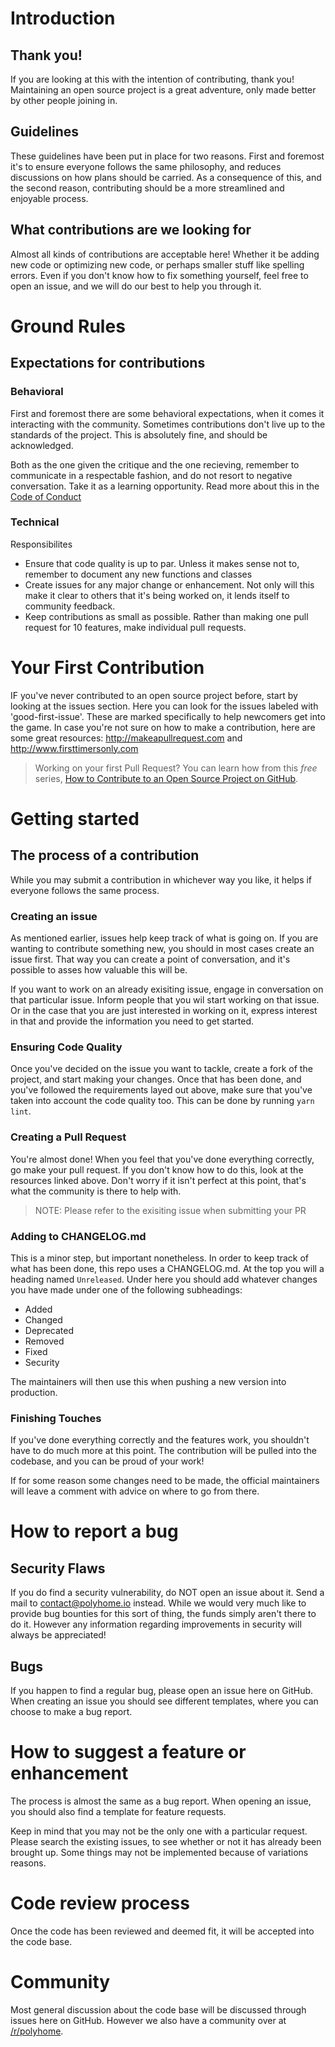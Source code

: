 # Introduction

## Thank you!

If you are looking at this with the intention of contributing, thank you! Maintaining an open source project is a great adventure, only made better by other people joining in.

## Guidelines

These guidelines have been put in place for two reasons. First and foremost it's to ensure everyone follows the same philosophy, and reduces discussions on how plans should be carried. As a consequence of this, and the second reason, contributing should be a more streamlined and enjoyable process.

## What contributions are we looking for

Almost all kinds of contributions are acceptable here! Whether it be adding new code or optimizing new code, or perhaps smaller stuff like spelling errors. Even if you don't know how to fix something yourself, feel free to open an issue, and we will do our best to help you through it.

# Ground Rules

## Expectations for contributions

### Behavioral

First and foremost there are some behavioral expectations, when it comes it interacting with the community. Sometimes contributions don't live up to the standards of the project. This is absolutely fine, and should be acknowledged.

Both as the one given the critique and the one recieving, remember to communicate in a respectable fashion, and do not resort to negative conversation. Take it as a learning opportunity. Read more about this in the [Code of Conduct](CODE_OF_CONDUCT.md)

### Technical

Responsibilites

- Ensure that code quality is up to par. Unless it makes sense not to, remember to document any new functions and classes
- Create issues for any major change or enhancement. Not only will this make it clear to others that it's being worked on, it lends itself to community feedback.
- Keep contributions as small as possible. Rather than making one pull request for 10 features, make individual pull requests.

# Your First Contribution

IF you've never contributed to an open source project before, start by looking at the issues section. Here you can look for the issues labeled with 'good-first-issue'. These are marked specifically to help newcomers get into the game. In case you're not sure on how to make a contribution, here are some great resources: http://makeapullrequest.com and http://www.firsttimersonly.com

> Working on your first Pull Request? You can learn how from this _free_ series, [How to Contribute to an Open Source Project on GitHub](https://egghead.io/series/how-to-contribute-to-an-open-source-project-on-github).

# Getting started

## The process of a contribution

While you may submit a contribution in whichever way you like, it helps if everyone follows the same process.

### Creating an issue

As mentioned earlier, issues help keep track of what is going on. If you are wanting to contribute something new, you should in most cases create an issue first. That way you can create a point of conversation, and it's possible to asses how valuable this will be.

If you want to work on an already exisiting issue, engage in conversation on that particular issue. Inform people that you wil start working on that issue. Or in the case that you are just interested in working on it, express interest in that and provide the information you need to get started.

### Ensuring Code Quality

Once you've decided on the issue you want to tackle, create a fork of the project, and start making your changes. Once that has been done, and you've followed the requirements layed out above, make sure that you've taken into account the code quality too. This can be done by running `yarn lint`.

### Creating a Pull Request

You're almost done! When you feel that you've done everything correctly, go make your pull request. If you don't know how to do this, look at the resources linked above. Don't worry if it isn't perfect at this point, that's what the community is there to help with.

> NOTE: Please refer to the exisiting issue when submitting your PR

### Adding to CHANGELOG.md

This is a minor step, but important nonetheless. In order to keep track of what has been done, this repo uses a CHANGELOG.md. At the top you will a heading named `Unreleased`. Under here you should add whatever changes you have made under one of the following subheadings:

- Added
- Changed
- Deprecated
- Removed
- Fixed
- Security

The maintainers will then use this when pushing a new version into production.

### Finishing Touches

If you've done everything correctly and the features work, you shouldn't have to do much more at this point. The contribution will be pulled into the codebase, and you can be proud of your work!

If for some reason some changes need to be made, the official maintainers will leave a comment with advice on where to go from there.

# How to report a bug

## Security Flaws

If you do find a security vulnerability, do NOT open an issue about it. Send a mail to contact@polyhome.io instead. While we would very much like to provide bug bounties for this sort of thing, the funds simply aren't there to do it. However any information regarding improvements in security will always be appreciated!

## Bugs

If you happen to find a regular bug, please open an issue here on GitHub. When creating an issue you should see different templates, where you can choose to make a bug report.

# How to suggest a feature or enhancement

The process is almost the same as a bug report. When opening an issue, you should also find a template for feature requests.

Keep in mind that you may not be the only one with a particular request. Please search the existing issues, to see whether or not it has already been brought up. Some things may not be implemented because of variations reasons.

# Code review process

Once the code has been reviewed and deemed fit, it will be accepted into the code base.

# Community

Most general discussion about the code base will be discussed through issues here on GitHub. However we also have a community over at [/r/polyhome](https://reddit.com/r/polyhome).
